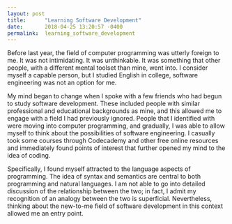 ```yaml
---
layout: post
title:      "Learning Software Development"
date:       2018-04-25 13:20:57 -0400
permalink:  learning_software_development
---
```



Before last year, the field of computer programming was utterly foreign to me. It was not intimidating. It was unthinkable. It was something that other people, with a different mental toolset than mine, went into. I consider myself a capable person, but I studied English in college, software engineering was not an option for me.

My mind began to change when I spoke with a few friends who had begun to study software development. These included people with similar professional and educational backgrounds as mine, and this allowed me to engage with a field I had previously ignored.  People that I identified with were moving into computer programming, and gradually, I was able to allow myself to think about the possibilities of software engineering. I casually took some courses through Codecademy and other free online resources and immediately found points of interest that further opened my mind to the idea of coding.

Specifically, I found myself attracted to the language aspects of programming. The idea of syntax and semantics are central to both programming and natural languages. I am not able to go into detailed discussion of the relationship between the two; in fact, I admit my recognition of an analogy between the two is superficial. Nevertheless, thinking about the new-to-me field of software development in this context allowed me an entry point. 



